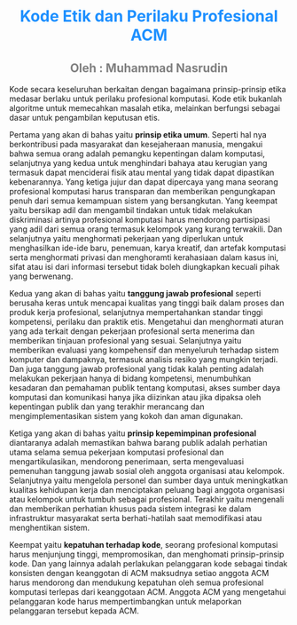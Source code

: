 <div align="center">
  <h1><b style="color:DodgerBlue;"> Kode Etik dan Perilaku Profesional ACM</b></h1>
  <h2><b style="color:Gray;"> Oleh : Muhammad Nasrudin </b></h2>
</div>

Kode secara keseluruhan berkaitan dengan bagaimana prinsip-prinsip etika medasar berlaku untuk perilaku profesional komputasi. Kode etik bukanlah algoritme untuk memecahkan masalah etika, melainkan berfungsi sebagai dasar untuk pengambilan keputusan etis.

Pertama yang akan di bahas yaitu **prinsip etika umum**. Seperti hal nya berkontribusi pada masyarakat dan kesejaheraan manusia, mengakui bahwa semua orang adalah pemangku kepentingan dalam komputasi, selanjutnya yang kedua untuk menghindari bahaya atau kerugian yang termasuk dapat menciderai fisik atau mental yang tidak dapat dipastikan kebenarannya. Yang ketiga jujur dan dapat dipercaya yang mana seorang profesional komputasi harus transparan dan memberikan pengungkapan penuh dari semua kemampuan sistem yang bersangkutan. Yang keempat yaitu bersikap adil dan mengambil tindakan untuk tidak melakukan diskriminasi artinya profesional komputasi harus mendorong partisipasi yang adil dari semua orang termasuk kelompok yang kurang terwakili. Dan selanjutnya yaitu menghormati pekerjaan yang diperlukan untuk menghasilkan ide-ide baru, penemuan, karya kreatif, dan artefak komputasi serta menghormati privasi dan menghoramti kerahasiaan dalam kasus ini, sifat atau isi dari informasi tersebut tidak boleh diungkapkan kecuali pihak yang berwenang.

Kedua yang akan di bahas yaitu **tanggung jawab profesional** seperti berusaha keras untuk mencapai kualitas yang tinggi baik dalam proses dan produk kerja profesional, selanjutnya mempertahankan standar tinggi kompetensi, perilaku dan praktik etis. Mengetahui dan menghormati aturan yang ada terkait dengan pekerjaan profesional serta menerima dan memberikan tinjauan profesional yang sesuai. Selanjutnya yaitu memberikan evaluasi yang kompehensif dan menyeluruh terhadap sistem komputer dan dampaknya, termasuk analisis resiko yang mungkin terjadi. Dan juga tanggung jawab profesional yang tidak kalah penting adalah melakukan pekerjaan hanya di bidang kompetensi, menumbuhkan kesadaran dan pemahaman publik tentang komputasi, akses sumber daya komputasi dan komunikasi hanya jika diizinkan atau jika dipaksa oleh kepentingan publik dan yang terakhir merancang dan mengimplementasikan sistem yang kokoh dan aman digunakan.

Ketiga yang akan di bahas yaitu **prinsip kepemimpinan profesional** diantaranya adalah memastikan bahwa barang publik adalah perhatian utama selama semua pekerjaan komputasi profesional dan mengartikulasikan, mendorong penerimaan, serta mengevaluasi pemenuhan tanggung jawab sosial oleh anggota organisasi atau kelompok. Selanjutnya yaitu mengelola personel dan sumber daya untuk meningkatkan kualitas kehidupan kerja dan menciptakan peluang bagi anggota organisasi atau kelompok untuk tumbuh sebagai profesional. Terakhir yaitu mengenali dan memberikan perhatian khusus pada sistem integrasi ke dalam infrastruktur masyarakat serta berhati-hatilah saat memodifikasi atau menghentikan sistem.

Keempat yaitu **kepatuhan terhadap kode**, seorang profesional komputasi harus menjunjung tinggi, mempromosikan, dan menghomati prinsip-prinsip kode. Dan yang lainnya adalah perlakukan pelanggaran kode sebagai tindak konsisten dengan keanggotan di ACM maksudnya setiao anggota ACM harus mendorong dan mendukung kepatuhan oleh semua profesional komputasi terlepas dari keanggotaan ACM. Anggota ACM yang mengetahui pelanggaran kode harus mempertimbangkan untuk melaporkan pelanggaran tersebut kepada ACM.